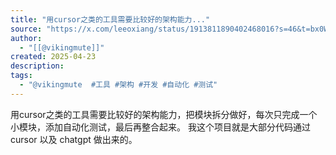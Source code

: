 ```yaml
---
title: "用cursor之类的工具需要比较好的架构能力..."
source: "https://x.com/leeoxiang/status/1913811890402468016?s=46&t=bx0WG1AGHlEB9ipAHDEpnw"
author:
  - "[[@vikingmute]]"
created: 2025-04-23
description:
tags:
  - "@vikingmute  #工具 #架构 #开发 #自动化 #测试"
---
```

用cursor之类的工具需要比较好的架构能力，把模块拆分做好，每次只完成一个小模块，添加自动化测试，最后再整合起来。 我这个项目就是大部分代码通过cursor 以及 chatgpt 做出来的。